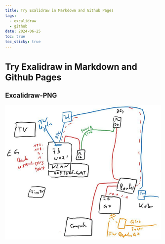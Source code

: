 ```yaml
---
title: Try Exalidraw in Markdown and Github Pages
tags:
  - excalidraw
  - github
date: 2024-06-25
toc: true
toc_sticky: true
---
```


# Try Exalidraw in Markdown and Github Pages 


## Excalidraw-PNG

![2024-03-06 19.25.14.excalidraw](../_asset/2024-06-25-try-exalidraw_image_1.jpg)